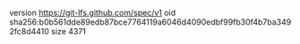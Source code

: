 version https://git-lfs.github.com/spec/v1
oid sha256:b0b561dde89edb87bce7764119a6046d4090edbf99fb30f4b7ba3492fc8d4410
size 4371
